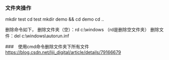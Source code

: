 ### 文件夹操作
mkdir test
cd test
mkdir demo && cd demo
cd ..

删除命令如下，
删除文件夹（空）：rd c:\windows  （rd是删除空文件夹）
删除文件：del c:\windows\autorun.inf


###　使用cmd命令删除文件夹下所有文件
https://blog.csdn.net/liji_digital/article/details/79166679

